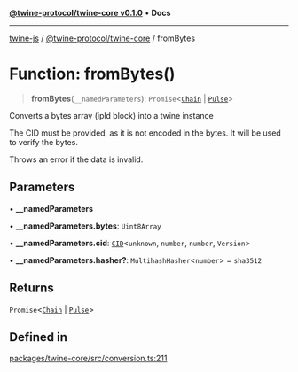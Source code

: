 [**@twine-protocol/twine-core v0.1.0**](../index.md) • **Docs**

***

[twine-js](../../../index.md) / [@twine-protocol/twine-core](../index.md) / fromBytes

# Function: fromBytes()

> **fromBytes**(`__namedParameters`): `Promise`\<[`Chain`](../type-aliases/Chain.md) \| [`Pulse`](../type-aliases/Pulse.md)\>

Converts a bytes array (ipld block) into a twine instance

The CID must be provided, as it is not encoded in the bytes.
It will be used to verify the bytes.

Throws an error if the data is invalid.

## Parameters

• **\_\_namedParameters**

• **\_\_namedParameters.bytes**: `Uint8Array`

• **\_\_namedParameters.cid**: [`CID`](../classes/CID.md)\<`unknown`, `number`, `number`, `Version`\>

• **\_\_namedParameters.hasher?**: `MultihashHasher`\<`number`\> = `sha3512`

## Returns

`Promise`\<[`Chain`](../type-aliases/Chain.md) \| [`Pulse`](../type-aliases/Pulse.md)\>

## Defined in

[packages/twine-core/src/conversion.ts:211](https://github.com/twine-protocol/twine-js/blob/fb5041c7a2da4a796f653066248604ca1c5dccc6/packages/twine-core/src/conversion.ts#L211)
